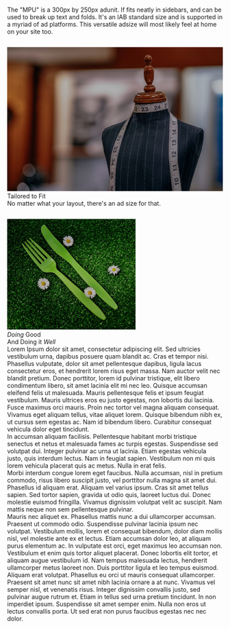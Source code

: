 <!-- Cheap Vertical Space -->
<div class="white-bg" style="height:2em;">
</div>
<!-- End of Cheap Vertical Space -->
<div class="row">
    <div class="col-md-8 offset-md-2 text-centered d-none d-sm-block d-sm-none d-md-block">
        <span class="headliner-text-bold">The "MPU"</span> <span class="headliner-text">is a 300px by 250px adunit. If fits neatly in sidebars, and can be used to break up text and folds. It's an IAB standard size and is supported in a myriad of ad platforms. This versatile adsize will most likely feel at home on your site too.</span>
    </div>
</div>
<!-- Cheap Vertical Space -->
<div class="white-bg d-none d-sm-block d-sm-none d-md-block" style="height:2em;">
</div>
<!-- End of Cheap Vertical Space -->
<div class="row">
    <div class="col-md-5 offset-md-2 fit-width d-none d-sm-block d-sm-none d-md-block">
        <img class="fit-width" src="img/seamstress-measuring-tape.jpeg">
        <div class="text-on-image">
            <span class="image-header">Tailored to Fit</span>
            <br />
            <span class="subtext">No matter what your layout, there's an ad size for that.</span>
        </div>
    </div>
    <div class="col-md-4">
        <div class="col-md-6 fit-width">
            <div class='goodloopad' data-format='medium-rectangle' data-mobile-format='medium-rectangle'></div>
                <script src='//as.good-loop.com/unit.js' async></script>
            </div>
        <!-- Cheap Vertical Space -->
        <div class="white-bg" style="height:2em;">
        </div>
        <!-- End of Cheap Vertical Space -->
        <div class="col-md-6 fit-width d-none d-sm-block d-sm-none d-md-block">
            <img class="fit-width" src="img/picnic.jpg">
            <div class="lesser-text-on-image">
                <span class="lesser-image-header"><i>Doing</i> Good</span>
                <br />
                <span class="lesser-subtext">And Doing it <i>Well</i></span>
            </div>
        </div>
    </div>
</div>
<div class="row">
    <div class="col-md-12 fit-width">
        <div class="col-md-8 offset-md-2">
            <span class="article-header">Lorem Ipsum</span>
            <span class="article-body">
                 dolor sit amet, consectetur adipiscing elit. Sed ultricies vestibulum urna, dapibus posuere quam blandit ac. Cras et tempor nisi. Phasellus vulputate, dolor sit amet pellentesque dapibus, ligula lacus consectetur eros, et hendrerit lorem risus eget massa. Nam auctor velit nec blandit pretium. Donec porttitor, lorem id pulvinar tristique, elit libero condimentum libero, sit amet lacinia elit mi nec leo. Quisque accumsan eleifend felis ut malesuada. Mauris pellentesque felis et ipsum feugiat vestibulum. Mauris ultrices eros eu justo egestas, non lobortis dui lacinia. Fusce maximus orci mauris. Proin nec tortor vel magna aliquam consequat. Vivamus eget aliquam tellus, vitae aliquet lorem. Quisque bibendum nibh ex, ut cursus sem egestas ac. Nam id bibendum libero. Curabitur consequat vehicula dolor eget tincidunt.
                <br />
                In accumsan aliquam facilisis. Pellentesque habitant morbi tristique senectus et netus et malesuada fames ac turpis egestas. Suspendisse sed volutpat dui. Integer pulvinar ac urna ut lacinia. Etiam egestas vehicula justo, quis interdum lectus. Nam in feugiat sapien. Vestibulum non mi quis lorem vehicula placerat quis ac metus. Nulla in erat felis.
                <br />        
                Morbi interdum congue lorem eget faucibus. Nulla accumsan, nisl in pretium commodo, risus libero suscipit justo, vel porttitor nulla magna sit amet dui. Phasellus id aliquam erat. Aliquam vel varius ipsum. Cras sit amet tellus sapien. Sed tortor sapien, gravida ut odio quis, laoreet luctus dui. Donec molestie euismod fringilla. Vivamus dignissim volutpat velit ac suscipit. Nam mattis neque non sem pellentesque pulvinar.
                <br />        
                Mauris nec aliquet ex. Phasellus mattis nunc a dui ullamcorper accumsan. Praesent ut commodo odio. Suspendisse pulvinar lacinia ipsum nec volutpat. Vestibulum mollis, lorem et consequat bibendum, dolor diam mollis nisl, vel molestie ante ex et lectus. Etiam accumsan dolor leo, at aliquam purus elementum ac. In vulputate est orci, eget maximus leo accumsan non.
                <br />        
                Vestibulum et enim quis tortor aliquet placerat. Donec lobortis elit tortor, et aliquam augue vestibulum id. Nam tempus malesuada lectus, hendrerit ullamcorper metus laoreet non. Duis porttitor ligula et leo tempus euismod. Aliquam erat volutpat. Phasellus eu orci ut mauris consequat ullamcorper. Praesent sit amet nunc sit amet nibh lacinia ornare a at nunc. Vivamus vel semper nisl, et venenatis risus. Integer dignissim convallis justo, sed pulvinar augue rutrum et. Etiam in tellus sed urna pretium tincidunt. In non imperdiet ipsum. Suspendisse sit amet semper enim. Nulla non eros ut lectus convallis porta. Ut sed erat non purus faucibus egestas nec nec dolor.
            </span>
        </div>
    </div>
</div>    